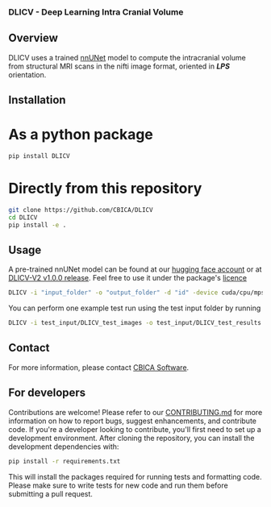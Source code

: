 ### DLICV - Deep Learning Intra Cranial Volume

## Overview

DLICV uses a trained [nnUNet](https://github.com/MIC-DKFZ/nnUNet) model to compute the intracranial volume from structural MRI scans in the nifti image format, oriented in _**LPS**_ orientation.

## Installation

# As a python package
```bash
pip install DLICV
```
# Directly from this repository
```bash
git clone https://github.com/CBICA/DLICV
cd DLICV
pip install -e .
```

## Usage
A pre-trained nnUNet model can be found at our [hugging face account](https://huggingface.co/nichart/DLICV) or at [DLICV-V2 v1.0.0 release](https://github.com/CBICA/DLMUSE/releases/tag/v1.0.0).
Feel free to use it under the package's [licence](LICENCE)
```bash
DLICV -i "input_folder" -o "output_folder" -d "id" -device cuda/cpu/mps
```

You can perform one example test run using the test input folder by running
```bash
DLICV -i test_input/DLICV_test_images -o test_input/DLICV_test_results -d 901 -device cuda
```

## Contact
For more information, please contact [CBICA Software](mailto:software@cbica.upenn.edu).

## For developers
Contributions are welcome! Please refer to our [CONTRIBUTING.md](CONTRIBUTING.md) for more information on how to report bugs, suggest enhancements, and contribute code.
If you're a developer looking to contribute, you'll first need to set up a development environment. After cloning the repository, you can install the development dependencies with:

```bash
pip install -r requirements.txt
```
This will install the packages required for running tests and formatting code. Please make sure to write tests for new code and run them before submitting a pull request.
